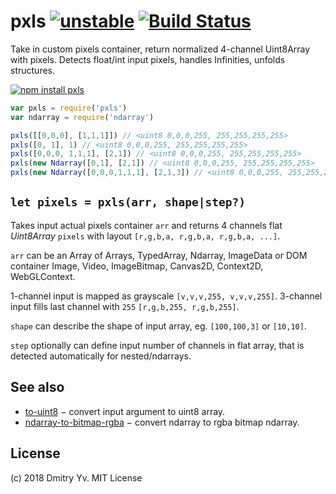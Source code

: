# pxls [![unstable](https://img.shields.io/badge/stability-unstable-green.svg)](http://github.com/badges/stability-badges) [![Build Status](https://travis-ci.org/dy/pxls.svg?branch=master)](https://travis-ci.org/dy/pxls)

Take in custom pixels container, return normalized 4-channel Uint8Array with pixels. Detects float/int input pixels, handles Infinities, unfolds structures.

[![npm install pxls](https://nodei.co/npm/pxls.png?mini=true)](https://npmjs.org/package/pxls/)

```js
var pxls = require('pxls')
var ndarray = require('ndarray')

pxls([[0,0,0], [1,1,1]]) // <uint8 0,0,0,255, 255,255,255,255>
pxls([0, 1], 1) // <uint8 0,0,0,255, 255,255,255,255>
pxls([0,0,0, 1,1,1], [2,1]) // <uint8 0,0,0,255, 255,255,255,255>
pxls(new Ndarray([0,1], [2,1]) // <uint8 0,0,0,255, 255,255,255,255>
pxls(new Ndarray([0,0,0,1,1,1], [2,1,3]) // <uint8 0,0,0,255, 255,255,255,255>
```

## `let pixels = pxls(arr, shape|step?)`

Takes input actual pixels container `arr` and returns 4 channels flat _Uint8Array_ `pixels` with layout `[r,g,b,a, r,g,b,a, r,g,b,a, ...]`.

`arr` can be an Array of Arrays, TypedArray, Ndarray, ImageData or DOM container Image, Video, ImageBitmap, Canvas2D, Context2D, WebGLContext.

1-channel input is mapped as grayscale `[v,v,v,255, v,v,v,255]`. 3-channel input fills last channel with `255` `[r,g,b,255, r,g,b,255]`.

`shape` can describe the shape of input array, eg. `[100,100,3]` or `[10,10]`.

`step` optionally can define input number of channels in flat array, that is detected automatically for nested/ndarrays.


## See also

* [to-uint8](https://ghub.io/to-uint8) − convert input argument to uint8 array.
* [ndarray-to-bitmap-rgba](https://github.com/Jam3/ndarray-bitmap-to-rgba) − convert ndarray to rgba bitmap ndarray.

## License

(c) 2018 Dmitry Yv. MIT License

